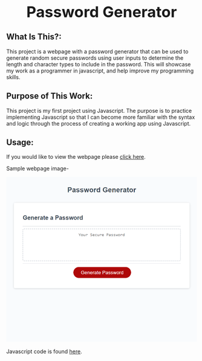 <div align="center">

  <h1 style="font-size: 40px; font-weight: bold;">Password Generator</h1>

</div>

## What Is This?:

This project is a webpage with a password generator that can be used to generate random secure passwords using user inputs to determine the length and character types to include in the password. This will showcase my work as a programmer in javascript, and help improve my programming skills.

## Purpose of This Work:

This project is my first project using Javascript. The purpose is to practice implementing Javascript so that I can become more familiar with the syntax and logic through the process of creating a working app using Javascript.

## Usage:

If you would like to view the webpage please [click here](https://rikilega.github.io/passwordgenerator/).

Sample webpage image-

<img src="assets\passwordgenerator.PNG" alt="password-generator-screenshot" width="640px">

Javascript code is found [here](https://github.com/rikilega/passwordgenerator/blob/main/script.js).